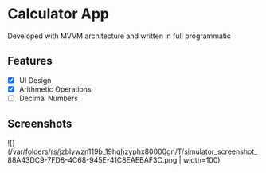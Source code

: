 # Calculator App
Developed with MVVM architecture and written in full programmatic

## Features
- [x] UI Design
- [x] Arithmetic Operations
- [ ] Decimal Numbers

## Screenshots

![](/var/folders/rs/jzblywzn119b_19hqhzyphx80000gn/T/simulator_screenshot_88A43DC9-7FD8-4C68-945E-41C8EAEBAF3C.png | width=100)
